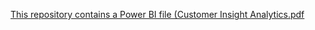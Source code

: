 [This repository contains a Power BI file (Customer Insight Analytics.pdf](https://github.com/user-attachments/files/16095625/This.repository.contains.a.Power.BI.file.Customer.Insight.Analytics.pdf)
